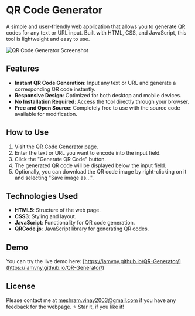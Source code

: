 # QR Code Generator

A simple and user-friendly web application that allows you to generate QR codes for any text or URL input. Built with HTML, CSS, and JavaScript, this tool is lightweight and easy to use.

![QR Code Generator Screenshot](https://iamvny.github.io/QR-Generator/screenshot.png)

## Features

- **Instant QR Code Generation**: Input any text or URL and generate a corresponding QR code instantly.
- **Responsive Design**: Optimized for both desktop and mobile devices.
- **No Installation Required**: Access the tool directly through your browser.
- **Free and Open Source**: Completely free to use with the source code available for modification.

## How to Use

1. Visit the [QR Code Generator](https://iamvny.github.io/QR-Generator/) page.
2. Enter the text or URL you want to encode into the input field.
3. Click the "Generate QR Code" button.
4. The generated QR code will be displayed below the input field.
5. Optionally, you can download the QR code image by right-clicking on it and selecting "Save image as...".

## Technologies Used

- **HTML5**: Structure of the web page.
- **CSS3**: Styling and layout.
- **JavaScript**: Functionality for QR code generation.
- **QRCode.js**: JavaScript library for generating QR codes.

## Demo

You can try the live demo here: [https://iamvny.github.io/QR-Generator/](https://iamvny.github.io/QR-Generator/)

## License

Please contact me at meshram.vinay2003@gmail.com if you have any feedback for the webpage. :star: Star it, if you like it!
